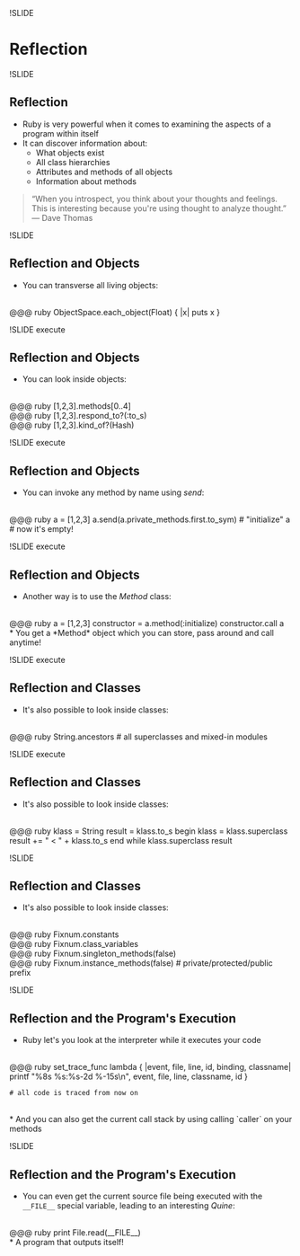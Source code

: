 !SLIDE

# Reflection

!SLIDE

## Reflection

* Ruby is very powerful when it comes to examining the aspects of a program within itself
* It can discover information about:
  * What objects exist
  * All class hierarchies
  * Attributes and methods of all objects
  * Information about methods
  
> “When you introspect, you think about your thoughts and feelings. This is interesting because you're using thought to analyze thought.” — Dave Thomas

!SLIDE

## Reflection and Objects

* You can transverse all living objects:
<br/>
    @@@ ruby
    ObjectSpace.each_object(Float) { |x| puts x }

!SLIDE execute

## Reflection and Objects

* You can look inside objects:
<br/>
    @@@ ruby
    [1,2,3].methods[0..4]
<br/>
    @@@ ruby
    [1,2,3].respond_to?(:to_s)
<br/>
    @@@ ruby
    [1,2,3].kind_of?(Hash)
<br/>

!SLIDE execute

## Reflection and Objects

* You can invoke any method by name using *send*:
<br/>
    @@@ ruby
    a = [1,2,3]
    a.send(a.private_methods.first.to_sym) # "initialize"
    a # now it's empty!

!SLIDE execute

## Reflection and Objects

* Another way is to use the *Method* class:
<br/>
    @@@ ruby
    a = [1,2,3]
    constructor = a.method(:initialize)
    constructor.call
    a
<br/>
* You get a *Method* object which you can store, pass around and call anytime!

!SLIDE execute

## Reflection and Classes

* It's also possible to look inside classes:
<br/>
    @@@ ruby
    String.ancestors # all superclasses and mixed-in modules

!SLIDE execute

## Reflection and Classes

* It's also possible to look inside classes:
<br/>
    @@@ ruby
    klass = String
    result = klass.to_s
    begin
      klass = klass.superclass
      result += " < " + klass.to_s
    end while klass.superclass
    result

!SLIDE

## Reflection and Classes

* It's also possible to look inside classes:
<br/>
    @@@ ruby
    Fixnum.constants
<br/>
    @@@ ruby
    Fixnum.class_variables
<br/>
    @@@ ruby
    Fixnum.singleton_methods(false)
<br/>
    @@@ ruby
    Fixnum.instance_methods(false) # private/protected/public prefix

!SLIDE

## Reflection and the Program's Execution

* Ruby let's you look at the interpreter while it executes your code
<br/>
    @@@ ruby   
    set_trace_func lambda { |event, file, line, id, binding, classname|
      printf "%8s %s:%s-2d %-15s\n", event, file, line, classname, id
    }
    
    # all code is traced from now on
<br/>
* And you can also get the current call stack by using calling `caller` on your methods

!SLIDE

## Reflection and the Program's Execution

* You can even get the current source file being executed with the `__FILE__` special variable, leading to an interesting *Quine*:
<br/>
    @@@ ruby
    print File.read(__FILE__)
<br/>
* A program that outputs itself!

